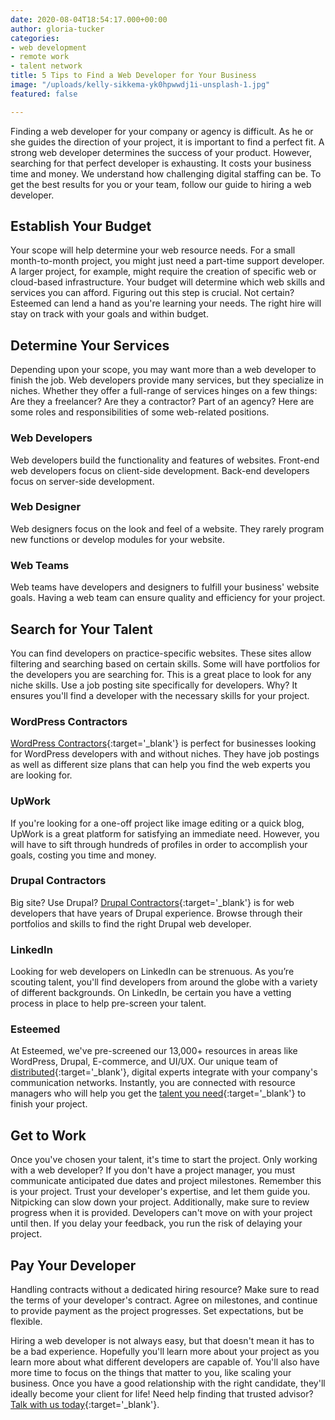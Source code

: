 ```yaml
---
date: 2020-08-04T18:54:17.000+00:00
author: gloria-tucker
categories:
- web development
- remote work
- talent network
title: 5 Tips to Find a Web Developer for Your Business
image: "/uploads/kelly-sikkema-yk0hpwwdj1i-unsplash-1.jpg"
featured: false

---
```

Finding a web developer for your company or agency is difficult. As he or she guides the direction of your project, it is important to find a perfect fit. A strong web developer determines the success of your product. However, searching for that perfect developer is exhausting. It costs your business time and money. We understand how challenging  digital staffing can be. To get the best results for you or your team, follow our guide to hiring a web developer.

## **Establish Your Budget**

Your scope will help determine your web resource needs. For a small month-to-month project, you might just need a part-time support developer. A larger project, for example, might require the creation of specific web or cloud-based infrastructure. Your budget will determine which web skills and services you can afford. Figuring out this step is crucial. Not certain? Esteemed can lend a hand as you're learning your needs. The right hire will stay on track with your goals and within budget.

## **Determine Your Services**

Depending upon your scope, you may want more than a web developer to finish the job. Web developers provide many services, but they specialize in niches. Whether they offer a full-range of services hinges on a few things: Are they a freelancer? Are they a contractor? Part of an agency? Here are some roles and responsibilities of some web-related positions.

### Web Developers

Web developers build the functionality and features of websites. Front-end web developers focus on client-side development. Back-end developers focus on server-side development.

### Web Designer

Web designers focus on the look and feel of a website. They rarely program new functions or develop modules for your website.

### Web Teams

Web teams have developers and designers to fulfill your business' website goals. Having a web team can ensure quality and efficiency for your project.

## **Search for Your Talent**

You can find developers on practice-specific websites. These sites allow filtering and searching based on certain skills. Some will have portfolios for the developers you are searching for. This is a great place to look for any niche skills. Use a job posting site specifically for developers. Why? It ensures you'll find a developer with the necessary skills for your project.

### WordPress Contractors

[WordPress Contractors](https://app.wpcontractors.com "Visit WordPress Contractors"){:target='_blank'} is perfect for businesses looking for WordPress developers with and without niches. They have job postings as well as different size plans that can help you find the web experts you are looking for.

### UpWork

If you're looking for a one-off project like image editing or a quick blog, UpWork is a great platform for satisfying an immediate need. However, you will have to sift through hundreds of profiles in order to accomplish your goals, costing you time and money.

### Drupal Contractors

Big site? Use Drupal? [Drupal Contractors](https://app.drupalcontractors.com "Visit Drupal Contractors"){:target='_blank'} is for web developers that have years of Drupal experience. Browse through their portfolios and skills to find the right Drupal web developer.

### LinkedIn

Looking for web developers on LinkedIn can be strenuous. As you’re scouting talent, you'll find developers from around the globe with a variety of different backgrounds. On LinkedIn, be certain you have a vetting process in place to help pre-screen your talent.

### Esteemed

At Esteemed, we've pre-screened our 13,000+ resources in areas like WordPress, Drupal, E-commerce, and UI/UX. Our unique team of [distributed](https://esteemed.io/blog/2020/07/08/5-benefits-of-a-distributed-workforce/ "Learn more about a distributed workforce. "){:target='_blank'}, digital experts integrate with your company's communication networks. Instantly, you are connected with resource managers who will help you get the [talent you need](https://esteemed.io/blog/2020/07/25/5-reasons-why-you-should-join-a-talent-network/ "Learn more about our Talent Network!"){:target='_blank'} to finish your project.

## **Get to Work**

Once you've chosen your talent, it's time to start the project. Only working with a web developer? If you don't have a project manager, you must communicate anticipated due dates and project milestones. Remember this is your project. Trust your developer's expertise, and let them guide you. Nitpicking can  slow down your project. Additionally, make sure to review progress when it is provided. Developers can't move on with your project until then. If you delay your feedback, you run the risk of delaying your project.

## **Pay Your Developer**

Handling contracts without a dedicated hiring resource? Make sure to read the terms of your developer's contract. Agree on milestones, and continue to provide payment as the project progresses. Set expectations, but be flexible.

Hiring a web developer is not always easy, but that doesn't mean it has to be a bad experience. Hopefully you'll learn more about your project as you learn more about what different developers are capable of. You'll also have more time to focus on the things that matter to you, like scaling your business. Once you have a good relationship with the right candidate, they'll ideally become your client for life! Need help finding that trusted advisor? [Talk with us today](https://esteemed.io/sales/schedule-demo/ "Schedule a Demo!"){:target='_blank'}.